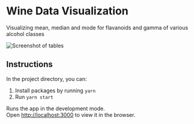 # Wine Data Visualization

Visualizing mean, median and mode for flavanoids and gamma of various alcohol classes

![Screenshot of tables](https://i.ibb.co/2hDc2Xx/Screenshot-2023-08-19-at-11-01-06-AM.png)

## Instructions

In the project directory, you can:

1. Install packages by running `yarn`
2. Run `yarn start`

Runs the app in the development mode.\
Open [http://localhost:3000](http://localhost:3000) to view it in the browser.
